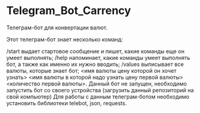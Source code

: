 # Telegram_Bot_Carrency
Телеграм-бот для конвертации валют. 

Этот телеграм-бот знает несколько команд:

/start выдает стартовое сообщение и пишет, какие команды еще он умеет выполнять;
/help напоминает, какие команды умеет выполнять бот, а также как именно их нужно вводить;
/values выписывает все валюты, которые знает бот;
<имя валюты цену которой он хочет узнать> <имя валюты в которой надо узнать цену первой валюты> <количество первой валюты>.
Данный бот не запущен, необходимо запустить бот со своего устройства (загрузить данный репозиторий на свой компьютер) Для работы с данным телеграм-ботом необходимо установить библиотеки telebot, json, requests.
